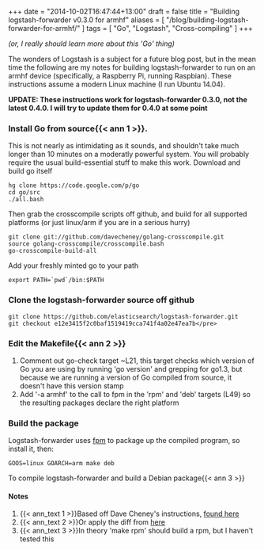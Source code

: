 +++
date = "2014-10-02T16:47:44+13:00"
draft = false
title = "Building logstash-forwarder v0.3.0 for armhf"
aliases = [ "/blog/building-logstash-forwarder-for-armhf/" ]
tags = [ "Go", "Logstash", "Cross-compiling" ]
+++

*(or, I really should learn more about this 'Go' thing)*

The wonders of Logstash is a subject for a future blog post, but in the mean time the following are my notes for building logstash-forwarder to run on an armhf device (specifically, a Raspberry Pi, running Raspbian). These instructions assume a modern Linux machine (I run Ubuntu 14.04).

<!--more-->

**UPDATE: These instructions work for logstash-forwarder 0.3.0, not the latest 0.4.0. I will try to update them for 0.4.0 at some point**

### Install Go from source{{< ann 1 >}}.

This is not nearly as intimidating as it sounds, and shouldn't take much longer than 10 minutes on a moderatly powerful system. You will probably require the usual build-essential stuff to make this work. Download and build go itself

    hg clone https://code.google.com/p/go
    cd go/src
    ./all.bash

Then grab the crosscompile scripts off github, and build for all supported platforms (or just linux/arm if you are in a serious hurry)

    git clone git://github.com/davecheney/golang-crosscompile.git
    source golang-crosscompile/crosscompile.bash
    go-crosscompile-build-all


Add your freshly minted go to your path

    export PATH=`pwd`/bin:$PATH

### Clone the logstash-forwarder source off github

    git clone https://github.com/elasticsearch/logstash-forwarder.git
    git checkout e12e3415f2c0baf1519419cca741f4a02e47ea7b</pre>

### Edit the Makefile{{< ann 2 >}}

1. Comment out go-check target ~L21, this target checks which version of Go you are using by running 'go version' and grepping for go1.3, but because we are running a version of Go compiled from source, it doesn't have this version stamp
2. Add '-a armhf' to the call to fpm in the 'rpm' and 'deb' targets (L49) so the resulting packages declare the right platform

### Build the package

Logstash-forwarder uses <a href="https://github.com/jordansissel/fpm">fpm</a> to package up the compiled program, so install it, then:

    GOOS=linux GOARCH=arm make deb

To compile logstash-forwarder and build a Debian package{{< ann 3 >}}


#### Notes

1. {{< ann_text 1 >}}Based off Dave Cheney's instructions, <a href="http://dave.cheney.net/2013/07/09/an-introduction-to-cross-compilation-with-go-1-1">found here</a>
2. {{< ann_text 2 >}}Or apply the diff from <a href="http://git.willhughes.name/blogSnippets/blob/master/blog/2014/10/02/building-logstash-forwarder-for-armhf/Makefile.diff">here</a>
3. {{< ann_text 3 >}}In theory 'make rpm' should build a rpm, but I haven't tested this
